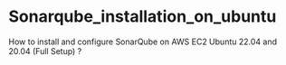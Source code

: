 # Sonarqube_installation_on_ubuntu
How to install and configure SonarQube on AWS EC2 Ubuntu 22.04 and 20.04 (Full Setup) ?
